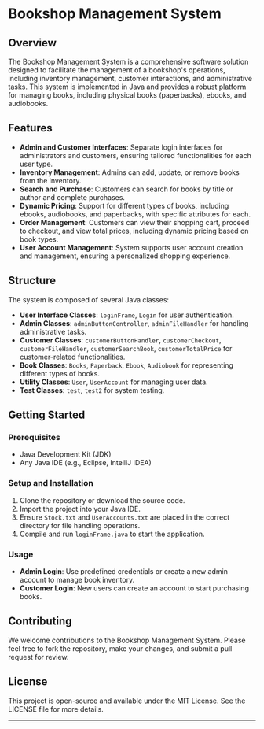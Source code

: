 # Bookshop Management System

## Overview

The Bookshop Management System is a comprehensive software solution designed to facilitate the management of a bookshop's operations, including inventory management, customer interactions, and administrative tasks. This system is implemented in Java and provides a robust platform for managing books, including physical books (paperbacks), ebooks, and audiobooks.

## Features

- **Admin and Customer Interfaces**: Separate login interfaces for administrators and customers, ensuring tailored functionalities for each user type.
- **Inventory Management**: Admins can add, update, or remove books from the inventory.
- **Search and Purchase**: Customers can search for books by title or author and complete purchases.
- **Dynamic Pricing**: Support for different types of books, including ebooks, audiobooks, and paperbacks, with specific attributes for each.
- **Order Management**: Customers can view their shopping cart, proceed to checkout, and view total prices, including dynamic pricing based on book types.
- **User Account Management**: System supports user account creation and management, ensuring a personalized shopping experience.

## Structure

The system is composed of several Java classes:

- **User Interface Classes**: `loginFrame`, `Login` for user authentication.
- **Admin Classes**: `adminButtonController`, `adminFileHandler` for handling administrative tasks.
- **Customer Classes**: `customerButtonHandler`, `customerCheckout`, `customerFileHandler`, `customerSearchBook`, `customerTotalPrice` for customer-related functionalities.
- **Book Classes**: `Books`, `Paperback`, `Ebook`, `Audiobook` for representing different types of books.
- **Utility Classes**: `User`, `UserAccount` for managing user data.
- **Test Classes**: `test`, `test2` for system testing.

## Getting Started

### Prerequisites

- Java Development Kit (JDK)
- Any Java IDE (e.g., Eclipse, IntelliJ IDEA)

### Setup and Installation

1. Clone the repository or download the source code.
2. Import the project into your Java IDE.
3. Ensure `Stock.txt` and `UserAccounts.txt` are placed in the correct directory for file handling operations.
4. Compile and run `loginFrame.java` to start the application.

### Usage

- **Admin Login**: Use predefined credentials or create a new admin account to manage book inventory.
- **Customer Login**: New users can create an account to start purchasing books.

## Contributing

We welcome contributions to the Bookshop Management System. Please feel free to fork the repository, make your changes, and submit a pull request for review.

## License

This project is open-source and available under the MIT License. See the LICENSE file for more details.

---

